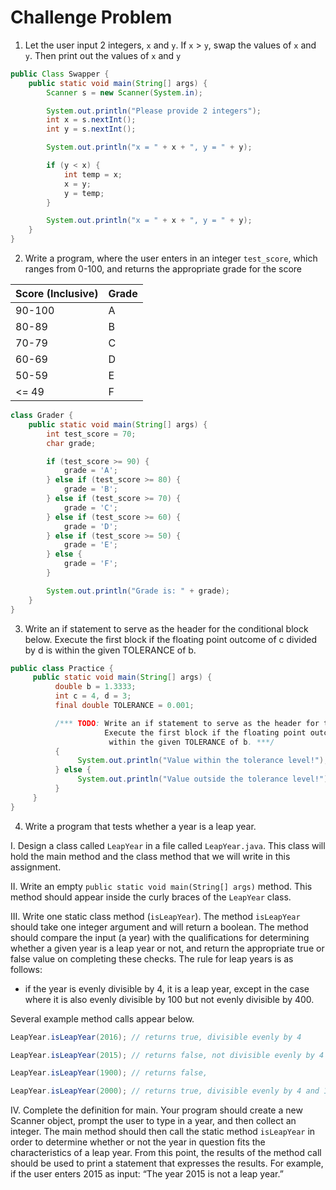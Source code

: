 # Challenge Problem

1. Let the user input 2 integers, `x` and `y`. If `x` > `y`, swap the values of `x` and `y`. Then print out the values of `x` and `y`

```java
public Class Swapper {
    public static void main(String[] args) {
        Scanner s = new Scanner(System.in);

        System.out.println("Please provide 2 integers");
        int x = s.nextInt();
        int y = s.nextInt();

        System.out.println("x = " + x + ", y = " + y);

        if (y < x) {
            int temp = x;
            x = y;
            y = temp;
        }

        System.out.println("x = " + x + ", y = " + y);
    }
}
```

2. Write a program, where the user enters in an integer `test_score`, which ranges from 0-100, and returns the appropriate grade for the score

| Score (Inclusive) | Grade |
| ----------------- | ----- |
| 90-100            | A     |
| 80-89             | B     |
| 70-79             | C     |
| 60-69             | D     |
| 50-59             | E     |
| <= 49             | F     |

```java
class Grader {
    public static void main(String[] args) {
        int test_score = 70;
        char grade;

        if (test_score >= 90) {
            grade = 'A';
        } else if (test_score >= 80) {
            grade = 'B';
        } else if (test_score >= 70) {
            grade = 'C';
        } else if (test_score >= 60) {
            grade = 'D';
        } else if (test_score >= 50) {
            grade = 'E';
        } else {
            grade = 'F';
        }

        System.out.println("Grade is: " + grade);
    }
}
```

3. Write an if statement to serve as the header for the conditional block below. Execute the first block if the floating point outcome of c divided by d is within the given TOLERANCE of b.

```java
public class Practice {
     public static void main(String[] args) {
          double b = 1.3333;
          int c = 4, d = 3;
          final double TOLERANCE = 0.001;

          /*** TODO: Write an if statement to serve as the header for the conditional block below.
                     Execute the first block if the floating point outcome of c divided by d is
                      within the given TOLERANCE of b. ***/
          {
               System.out.println("Value within the tolerance level!");
          } else {
               System.out.println("Value outside the tolerance level!");
          }
     }
}
```

4. Write a program that tests whether a year is a leap year.

I. Design a class called `LeapYear` in a file called `LeapYear.java`. This class will hold the main method and the class method that we will write in this assignment.

II. Write an empty `public static void main(String[] args)` method. This method should appear inside the curly braces of the `LeapYear` class.

III. Write one static class method (`isLeapYear`). The method `isLeapYear` should take one integer argument and will return a boolean. The method should compare the input (a year) with the qualifications for determining whether a given year is a leap year or not, and return the appropriate true or false value on completing these checks. The rule for leap years is as follows:

- if the year is evenly divisible by 4, it is a leap year, except in the case where it is also evenly divisible by 100 but not evenly divisible by 400.

Several example method calls appear below.

```java
LeapYear.isLeapYear(2016); // returns true, divisible evenly by 4

LeapYear.isLeapYear(2015); // returns false, not divisible evenly by 4

LeapYear.isLeapYear(1900); // returns false,

LeapYear.isLeapYear(2000); // returns true, divisible evenly by 4 and 100, but also by 400
```

IV. Complete the definition for main. Your program should create a new Scanner object, prompt the user to type in a year, and then collect an integer. The main method should then call the static method `isLeapYear` in order to determine whether or not the year in question fits the characteristics of a leap year. From this point, the results of the method call should be used to print a statement that expresses the results. For example, if the user enters 2015 as input: “The year 2015 is not a leap year.”
